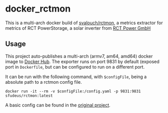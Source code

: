 # docker_rctmon

This is a multi-arch docker build of [svalouch/rctmon](https://github.com/svalouch/rctmon), a metrics extractor for metrics of RCT PowerStorage, a solar inverter from [RCT Power GmbH](http://www.rct-power.com)

## Usage

This project auto-publishes a multi-arch (armv7, am64, amd64) docker image to [Docker Hub](https://hub.docker.com/r/sfudeus/rctmon).
The exporter runs on port 9831 by default (exposed port in `Dockerfile`, but can be configured to run on a different port.

It can be run with the following command,
with `$configFile`, being a absolute path to a rctmon config file.

```Shell
docker run -it --rm -v $configFile:/config.yaml -p 9831:9831 sfudeus/rctmon:latest
```

A basic config can be found in the [original project](https://github.com/svalouch/rctmon/blob/main/config.example.yml).
